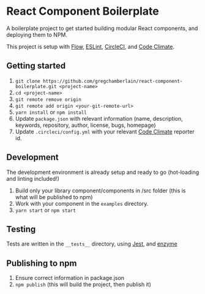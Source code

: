 # React Component Boilerplate

A boilerplate project to get started building modular React components, and deploying them to NPM.

This project is setup with [Flow](https://flow.org/), [ESLint](https://eslint.org/), [CircleCI](https://circleci.com/), and [Code Climate](https://codeclimate.com/).

## Getting started

1. `git clone https://github.com/gregchamberlain/react-component-boilerplate.git <project-name>`
2. `cd <project-name>`
3. `git remote remove origin`
4. `git remote add origin <your-git-remote-url>`
5. `yarn install` or `npm install`
6. Update `package.json` with relevant information (name, description, keywords, repository, author, license, bugs, homepage)
7. Update `.circleci/config.yml` with your relevant [Code Climate](https://codeclimate.com/) reporter id.


## Development

The development environment is already setup and ready to go (hot-loading and linting included!)

1. Build only your library component/components in /src folder (this is what will be published to npm)
2. Work with your component in the `examples` directory.
3. `yarn start` or `npm start`

## Testing

Tests are written in the `__tests__` directory, using [Jest](https://facebook.github.io/jest), and [enzyme](https://github.com/airbnb/enzyme)

## Publishing to npm

1. Ensure correct information in package.json
2. `npm publish` (this will build the project, then publish it)